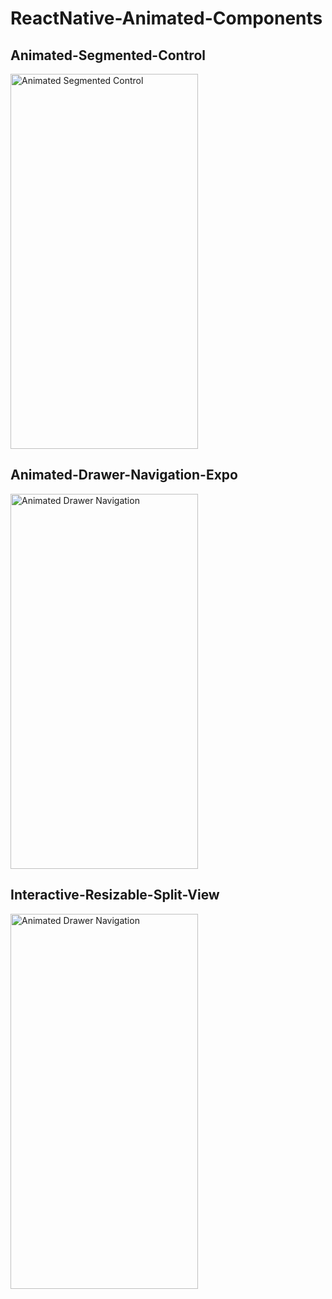 ﻿# ReactNative-Animated-Components

 ## Animated-Segmented-Control
 <img 
  src="https://github.com/user-attachments/assets/39812aea-080b-437b-a44f-3c007dd5d06a" 
  alt="Animated Segmented Control" 
  width="300" 
  height="600" 
/>

## Animated-Drawer-Navigation-Expo
<img 
  src="https://github.com/user-attachments/assets/6a5be04a-bca7-4e4a-8d0b-185635af4a7d" 
  alt="Animated Drawer Navigation" 
  width="300" 
  height="600" 
/>

## Interactive-Resizable-Split-View
<img 
  src="https://github.com/user-attachments/assets/b8d05ad5-6908-4ba5-bc63-61e2e028c7c0" 
  alt="Animated Drawer Navigation" 
  width="300" 
  height="600" 
/>



